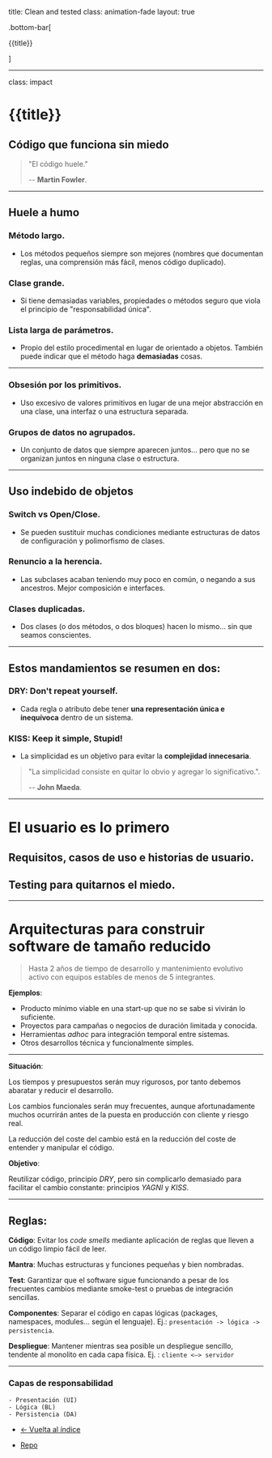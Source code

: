 title: Clean and tested
class: animation-fade
layout: true

.bottom-bar[

{{title}}

]

---

class: impact

# {{title}}

## Código que funciona sin miedo

> "El código huele."
>
> -- **Martin Fowler**.

---

##  Huele a humo

### Método largo.

- Los métodos pequeños siempre son mejores (nombres que documentan reglas, una comprensión más fácil, menos código duplicado).

### Clase grande.

- Si tiene demasiadas variables, propiedades o métodos seguro que viola el principio de "responsabilidad única".

### Lista larga de parámetros.

- Propio del estilo procedimental en lugar de orientado a objetos. También puede indicar que el método haga **demasiadas** cosas.

---

### Obsesión por los primitivos.

- Uso excesivo de valores primitivos en lugar de una mejor abstracción en una clase, una interfaz o una estructura separada.

### Grupos de datos no agrupados.

- Un conjunto de datos que siempre aparecen juntos... pero que no se organizan juntos en ninguna clase o estructura.

---

## Uso indebido de objetos

### Switch vs Open/Close.

- Se pueden sustituir muchas condiciones mediante estructuras de datos de configuración y polimorfismo de clases.

### Renuncio a la herencia.

- Las subclases acaban teniendo muy poco en común, o negando a sus ancestros. Mejor composición e interfaces.

### Clases duplicadas.

- Dos clases (o dos métodos, o dos bloques) hacen lo mismo... sin que seamos conscientes.

---

## Estos mandamientos se resumen en dos:

### DRY: Don't repeat yourself.

- Cada regla o atributo debe tener **una representación única e inequívoca** dentro de un sistema.

### KISS: Keep it simple, Stupid!

- La simplicidad es un objetivo para evitar la **complejidad innecesaria**.


> "La simplicidad consiste en quitar lo obvio y agregar lo significativo.".
>
> -- **John Maeda**.

---

# El usuario es lo primero

## Requisitos, casos de uso e historias de usuario.
## Testing para quitarnos el miedo.

---

# Arquitecturas para construir software de tamaño reducido

>Hasta 2 años de tiempo de desarrollo y mantenimiento evolutivo activo con equipos estables de menos de 5 integrantes.

**Ejemplos**:
- Producto mínimo viable en una start-up que no se sabe si vivirán lo suficiente.
- Proyectos para campañas o negocios de duración limitada y conocida.
- Herramientas _adhoc_ para integración temporal entre sistemas.
- Otros desarrollos técnica y funcionalmente simples.

---

**Situación**:

Los tiempos y presupuestos serán muy rigurosos, por tanto debemos abaratar y reducir el desarrollo.

Los cambios funcionales serán muy frecuentes, aunque afortunadamente muchos ocurrirán antes de la puesta en producción con cliente y riesgo real.

La reducción del coste del cambio está en la reducción del coste de entender y manipular el código.

**Objetivo**:

Reutilizar código, principio _DRY_, pero sin complicarlo demasiado para facilitar el cambio constante: principios _YAGNI_ y _KISS_.

---

## Reglas:

**Código**: Evitar los _code smells_ mediante aplicación de reglas que lleven a un código limpio fácil de leer.

**Mantra**: Muchas estructuras y funciones pequeñas y bien nombradas.

**Test**: Garantizar que el software sigue funcionando a pesar de los frecuentes cambios mediante smoke-test o pruebas de integración sencillas.

**Componentes**: Separar el código en capas lógicas (packages, namespaces, modules… según el lenguaje). Ej.: `presentación -> lógica -> persistencia`.

**Despliegue**: Mantener mientras sea posible un despliegue sencillo, tendente al monolito en cada capa física. Ej. : `cliente <—> servidor`

---

### Capas de responsabilidad

    - Presentación (UI)
    - Lógica (BL)
    - Persistencia (DA)


- [<- Vuelta al índice ](./)

- [Repo](https://github.com/AcademiaBinaria/clean-software-architecture)
